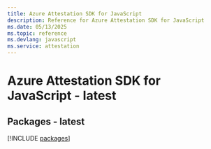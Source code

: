 ```yaml
---
title: Azure Attestation SDK for JavaScript
description: Reference for Azure Attestation SDK for JavaScript
ms.date: 05/13/2025
ms.topic: reference
ms.devlang: javascript
ms.service: attestation
---
```

# Azure Attestation SDK for JavaScript - latest
## Packages - latest
[!INCLUDE [packages](attestation-index.md)]